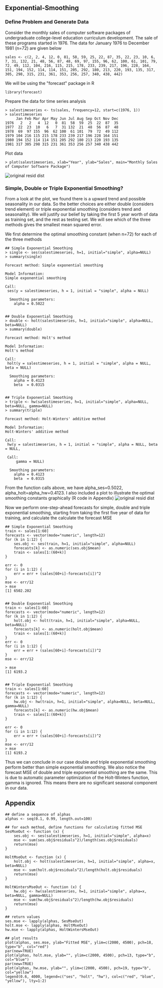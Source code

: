 ## Exponential-Smoothing

### Define Problem and Generate Data
Consider the monthly sales of computer software packages of undergraduate college-level education curriculum development. The sale of these programs started in 1976. The data for January 1976 to December 1981 (n=72) are given below
```
sales <- c(2, 2, 4, 12, 0, 81, 58, 59, 25, 22, 87, 35, 22, 23, 10, 6, 7, 31, 132, 21, 48, 56, 87, 48, 69, 97, 155, 96, 62, 100, 61, 101, 79, 72, 49, 112, 104, 216, 115, 215, 178, 233, 239, 217, 196, 228, 164, 151, 194, 152, 114, 114, 151, 205, 292, 180, 213, 220, 193, 135, 317, 305, 298, 315, 231, 361, 353, 256, 257, 340, 438, 442)
```

We will be using the "forecast" package in R
```
library(forecast)
```

Prepare the data for time series analysis
```
> salestimeseries <- ts(sales, frequency=12, start=c(1976, 1))
> salestimeseries
     Jan Feb Mar Apr May Jun Jul Aug Sep Oct Nov Dec
1976   2   2   4  12   0  81  58  59  25  22  87  35
1977  22  23  10   6   7  31 132  21  48  56  87  48
1978  69  97 155  96  62 100  61 101  79  72  49 112
1979 104 216 115 215 178 233 239 217 196 228 164 151
1980 194 152 114 114 151 205 292 180 213 220 193 135
1981 317 305 298 315 231 361 353 256 257 340 438 442
```

Plot data
```
> plot(salestimeseries, xlab="Year", ylab="Sales", main="Monthly Sales of Computer Software Package")
```
![original resid dist](https://github.com/xinyix/Exponential-Smoothing/blob/master/sales.png?raw=true)


### Simple, Double or Triple Exponential Smoothing?
From a look at the plot, we found there is a upward trend and possible seasonality in our data. So the better choices are either double (considers trend element) or triple exponential smoothing (considers trend and seasonality). We will justify our belief by taking the first 5 year worth of data as training set, and the rest as testing set. We will see which of the three methods gives the smallest mean squared error.  

We first determine the optimal smoothing constant (when n=72) for each of the three methods
```
## Simple Exponential Smoothing
> single <- ses(salestimeseries, h=1, initial="simple", alpha=NULL)
> summary(single)

Forecast method: Simple exponential smoothing

Model Information:
Simple exponential smoothing 

Call:
 ses(y = salestimeseries, h = 1, initial = "simple", alpha = NULL) 

  Smoothing parameters:
    alpha = 0.5022 
    
    
## Double Exponential Smoothing
> double <- holt(salestimeseries, h=1, initial="simple", alpha=NULL, beta=NULL)
> summary(double)

Forecast method: Holt's method

Model Information:
Holt's method 

Call:
 holt(y = salestimeseries, h = 1, initial = "simple", alpha = NULL, beta = NULL) 

  Smoothing parameters:
    alpha = 0.4123 
    beta  = 0.0315 


## Triple Exponential Smoothing
> triple <- hw(salestimeseries, h=1, initial="simple", alpha=NULL, beta=NULL, gamma=NULL)
> summary(triple)

Forecast method: Holt-Winters' additive method

Model Information:
Holt-Winters' additive method 

Call:
 hw(y = salestimeseries, h = 1, initial = "simple", alpha = NULL, beta = NULL,  

 Call:
     gamma = NULL) 

  Smoothing parameters:
    alpha = 0.4123 
    beta  = 0.0315 
```

From the function calls above, we have alpha_ses=0.5022, alpha_holt=alpha_hw=0.4123. I also included a plot to illustrate the optimal smoothing constants graphically (R code in Appendix)
![original resid dist](https://github.com/xinyix/Exponential-Smoothing/blob/master/alphas.png?raw=true)

Now we perform one-step-ahead forecasts for simple, double and triple exponential smoothing, starting from taking the first five year of data for training, and calculate the calculate the forecast MSE
```
## Simple Exponential Smoothing
train <- sales[1:60]
forecasts <- vector(mode="numeric", length=12)
for (k in 1:12) {
	ses.obj <- ses(train, h=1, initial="simple", alpha=NULL)
	forecasts[k] <- as.numeric(ses.obj$mean)
	train <- sales[1:(60+k)]
}

err <- 0
for (i in 1:12) {
	err = err + (sales[60+i]-forecasts[i])^2
}
mse <- err/12
> mse
[1] 6502.202


## Double Exponential Smoothing 
train <- sales[1:60]
forecasts <- vector(mode="numeric", length=12)
for (k in 1:12) {
	holt.obj <- holt(train, h=1, initial="simple", alpha=NULL, beta=NULL)
	forecasts[k] <- as.numeric(holt.obj$mean)
	train <- sales[1:(60+k)]
}
err <- 0
for (i in 1:12) {
	err = err + (sales[60+i]-forecasts[i])^2
}
mse <- err/12

> mse
[1] 6193.2


## Triple Exponential Smoothing
train <- sales[1:60]
forecasts <- vector(mode="numeric", length=12)
for (k in 1:12) {
	hw.obj <- hw(train, h=1, initial="simple", alpha=NULL, beta=NULL, gamma=NULL)
	forecasts[k] <- as.numeric(hw.obj$mean)
	train <- sales[1:(60+k)]
}

err <- 0
for (i in 1:12) {
	err = err + (sales[60+i]-forecasts[i])^2
}
mse <- err/12
> mse
[1] 6193.2
```
Thus we can conclude in our case double and triple exponential smoothing perform better than simple exponential smoothing. We also notice the forecast MSE of double and triple exponential smoothing are the same. This is due to automatic parameter optimization of the Holt-Winters function, gamma is ignored. This means there are no significant seasonal component in our data.

## Appendix
```
## define a sequence of alphas
alphas <- seq(0.1, 0.99, length.out=100)
 
## for each method, define functions for calculating fitted MSE
SesMseOut <- function (x) {
	ses.obj <- ses(salestimeseries, h=1, initial="simple", alpha=x)
 	mse <- sum(ses.obj$residuals^2)/length(ses.obj$residuals)
 	return(mse)
} 

HoltMseOut <- function (x) {
	holt.obj <- holt(salestimeseries, h=1, initial="simple", alpha=x, beta=NULL)
 	mse <- sum(holt.obj$residuals^2)/length(holt.obj$residuals)
 	return(mse)
} 

HoltWintersMseOut <- function (x) {
	hw.obj <- hw(salestimeseries, h=1, initial="simple", alpha=x, beta=NULL, gamma=NULL)
 	mse <- sum(hw.obj$residuals^2)/length(hw.obj$residuals)
 	return(mse)
} 

## return values
ses.mse <- lapply(alphas, SesMseOut)
holt.mse <- lapply(alphas, HoltMseOut)
hw.mse <- lapply(alphas, HoltWintersMseOut)

## plot results
plot(alphas, ses.mse, ylab="Fitted MSE", ylim=c(2000, 4500), pch=18, type="b", col="red")
par(new=TRUE)
plot(alphas, holt.mse, ylab="", ylim=c(2000, 4500), pch=13, type="b", col="blue")
par(new=TRUE)
plot(alphas, hw.mse, ylab="", ylim=c(2000, 4500), pch=19, type="b", col="yellow")
legend(0.6, 4000, legend=c("ses", "holt", "hw"), col=c("red", "blue", "yellow"), lty=1:2)
 
```
